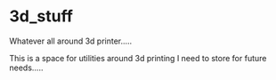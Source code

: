 # 3d_stuff
Whatever all around 3d printer.....

This is a space for utilities around 3d printing I need to store for future needs.....
